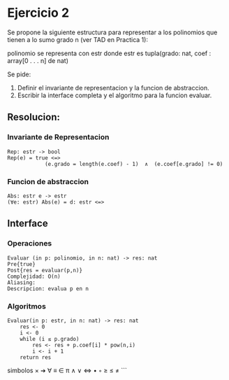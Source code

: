 # Ejercicio 2


Se propone la siguiente estructura para representar a los polinomios que tienen a lo sumo grado n (ver TAD
en Practica 1):

polinomio se representa con estr
donde estr es tupla(grado: nat, coef : array[0 . . . n] de nat)

Se pide:
1. Definir el invariante de representacion y la funcion de abstraccion.  
2. Escribir la interface completa y el algoritmo para la funcion evaluar.

## Resolucion:

### Invariante de Representacion
```
Rep: estr -> bool
Rep(e) = true <=>
            (e.grado = length(e.coef) - 1)  ∧  (e.coef[e.grado] != 0) 
```

### Funcion de abstraccion
```
Abs: estr e -> estr
(∀e: estr) Abs(e) = d: estr <=>
```

## Interface
### Operaciones
```
Evaluar (in p: polinomio, in n: nat) -> res: nat
Pre{true}
Post{res = evaluar(p,n)}
Complejidad: O(n)
Aliasing:
Descripcion: evalua p en n
```
### Algoritmos
```
Evaluar(in p: estr, in n: nat) -> res: nat
    res <- 0
    i <- 0
    while (i ≤ p.grado)
        res <- res + p.coef[i] * pow(n,i)
        i <- i + 1
    return res
```
simbolos × ➔ ∀ ≡ ∈ π ∧ ∨ ⇔ • ◦ ≥ ≤ ≠ ```